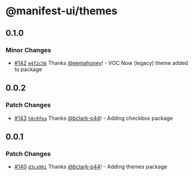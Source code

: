 # @manifest-ui/themes

## 0.1.0

### Minor Changes

- [#142](https://github.com/project44/manifest-ui/pull/142) [`e4f2c56`](https://github.com/project44/manifest-ui/commit/e4f2c56cada2e9398b0071e039f3394903d8bd14) Thanks [@eemahoney](https://github.com/eemahoney)! - VOC Now (legacy) theme added to package

## 0.0.2

### Patch Changes

- [#143](https://github.com/project44/manifest-ui/pull/143) [`50c0fea`](https://github.com/project44/manifest-ui/commit/50c0feae2c35746a8c95ad3ef6f9b319884d4e2f) Thanks [@bclark-p44](https://github.com/bclark-p44)! - Adding checkbox package

## 0.0.1

### Patch Changes

- [#140](https://github.com/project44/manifest-ui/pull/140) [`d3ca961`](https://github.com/project44/manifest-ui/commit/d3ca961f66d0d696b332ea688d98fac2fdf025e5) Thanks [@bclark-p44](https://github.com/bclark-p44)! - Adding themes package
